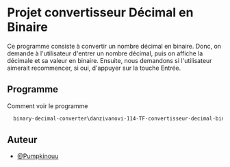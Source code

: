 # Projet convertisseur Décimal en Binaire

Ce programme consiste à convertir un nombre décimal en binaire. Donc, on demande à l'utilisateur d'entrer un nombre décimal, puis on affiche la décimale et sa valeur en binaire. Ensuite, nous demandons si l'utilisateur aimerait recommencer, si oui, d'appuyer sur la touche Entrée.
## Programme 

Comment voir le programme

```bash
  binary-decimal-converter\danzivanovi-114-TF-convertisseur-decimal-binaire\Program.cs
```
    
## Auteur

- [@Pumpkinouu](https://github.com/Pumpkinouu)
